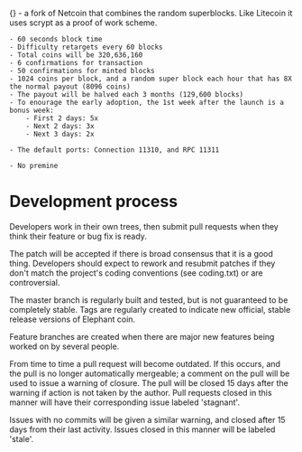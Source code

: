 {} - a fork of Netcoin that combines the random superblocks. Like Litecoin it uses scrypt as a proof of work scheme.

	- 60 seconds block time
	- Difficulty retargets every 60 blocks
	- Total coins will be 320,636,160
	- 6 confirmations for transaction
	- 50 confirmations for minted blocks
	- 1024 coins per block, and a random super block each hour that has 8X the normal payout (8096 coins)
	- The payout will be halved each 3 months (129,600 blocks)
	- To enourage the early adoption, the 1st week after the launch is a bonus week:
		- First 2 days: 5x
		- Next 2 days: 3x
		- Next 3 days: 2x

	- The default ports: Connection 11310, and RPC 11311

	- No premine


Development process
===================

Developers work in their own trees, then submit pull requests when
they think their feature or bug fix is ready.

The patch will be accepted if there is broad consensus that it is a
good thing.  Developers should expect to rework and resubmit patches
if they don't match the project's coding conventions (see coding.txt)
or are controversial.

The master branch is regularly built and tested, but is not guaranteed
to be completely stable. Tags are regularly created to indicate new
official, stable release versions of Elephant coin.

Feature branches are created when there are major new features being
worked on by several people.

From time to time a pull request will become outdated. If this occurs, and
the pull is no longer automatically mergeable; a comment on the pull will
be used to issue a warning of closure. The pull will be closed 15 days
after the warning if action is not taken by the author. Pull requests closed
in this manner will have their corresponding issue labeled 'stagnant'.

Issues with no commits will be given a similar warning, and closed after
15 days from their last activity. Issues closed in this manner will be 
labeled 'stale'. 
